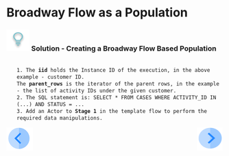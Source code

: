 # Broadway Flow as a Population

### ![](/academy/images/Solution.png) Solution - Creating a Broadway Flow Based Population 

<ul>
<pre><code>
1. The <strong>iid</strong> holds the Instance ID of the execution, in the above example - customer ID. 
The <strong>parent_rows</strong> is the iterator of the parent rows, in the example - the list of activity IDs under the given customer.
2. The SQL statement is: SELECT * FROM CASES WHERE ACTIVITY_ID IN (...) AND STATUS = ...
3. Add an Actor to <strong>Stage 1</strong> in the template flow to perform the required data manipulations.
</code></pre>
</ul>

[![Previous](/articles/images/Previous.png)](12_broadway_as_a_population_exercise.md)[<img align="right" width="60" height="54" src="/articles/images/Next.png">](13_interface_listener_exercise.md)

